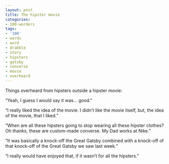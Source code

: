 ```yaml
---
layout: post
title: The hipster movie
categories:
- 100-worders
tags:
- '100'
- words
- word
- drabble
- story
- hipsters
- gatsby
- converse
- movie
- overheard
---
```

Things overheard from hipsters outside a hipster movie:

“Yeah, I guess I would say it was… good.”

“I really liked the idea of the movie. I didn’t like the movie itself, but, the idea of the movie, that I liked.”

“When are all these hipsters going to stop wearing all these hipster clothes? Oh thanks, these are custom-made converse. My Dad works at Nike.”

“It was basically a knock-off the Great Gatsby combined with a knock-off of that knock-off of the Great Gatsby we saw last week.”

“I really would have enjoyed that, if it wasn’t for all the hipsters.”
